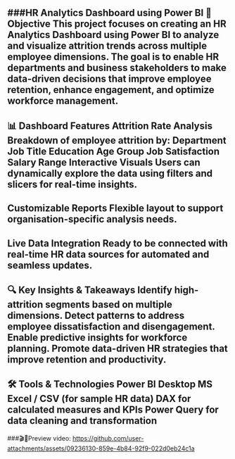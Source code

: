 ###HR Analytics Dashboard using Power BI
🎯 Objective
This project focuses on creating an HR Analytics Dashboard using Power BI to analyze and visualize attrition trends across multiple employee dimensions. The goal is to enable HR departments and business stakeholders to make data-driven decisions that improve employee retention, enhance engagement, and optimize workforce management.
---
📊 Dashboard Features
Attrition Rate Analysis
Breakdown of employee attrition by:
Department
Job Title
Education
Age Group
Job Satisfaction
Salary Range
Interactive Visuals
Users can dynamically explore the data using filters and slicers for real-time insights.
---
Customizable Reports
Flexible layout to support organisation-specific analysis needs.
---
Live Data Integration
Ready to be connected with real-time HR data sources for automated and seamless updates.
---
🔍 Key Insights & Takeaways
Identify high-attrition segments based on multiple dimensions.
Detect patterns to address employee dissatisfaction and disengagement.
Enable predictive insights for workforce planning.
Promote data-driven HR strategies that improve retention and productivity.
---
🛠️ Tools & Technologies
Power BI Desktop
MS Excel / CSV (for sample HR data)
DAX for calculated measures and KPIs
Power Query for data cleaning and transformation
---
###🎬👀Preview video:
https://github.com/user-attachments/assets/09236130-859e-4b84-92f9-022d0eb24c1a





